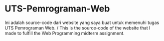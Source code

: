 # UTS-Pemrograman-Web
Ini adalah source-code dari website yang saya buat untuk memenuhi tugas UTS Pemrograman Web. / This is the source-code of the website that I made to fulfill the Web Programming midterm assignment.
